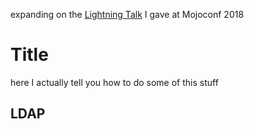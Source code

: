 expanding on the [Lightning Talk](Lightning_Talk.md) I gave at Mojoconf 2018

# Title

here I actually tell you how to do some of this stuff

## LDAP

